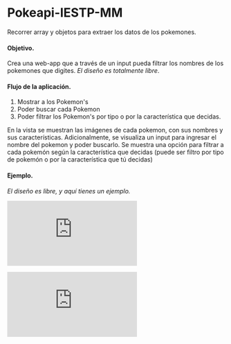 # Pokeapi-IESTP-MM
Recorrer array y objetos para extraer los datos de los pokemones.

#### Objetivo.
Crea una web-app que a través de un input pueda filtrar los nombres de los pokemones que digites.
*El diseño es totalmente libre*.

#### Flujo de la aplicación.

1. Mostrar a los Pokemon's
2. Poder buscar cada Pokemon
3. Poder filtrar los Pokemon's por tipo o por la característica que decidas.

En la vista se muestran las imágenes de cada pokemon, con sus nombres y sus características.
Adicionalmente, se visualiza un input para ingresar el nombre del pokemon y poder buscarlo.
Se muestra una opción para filtrar a cada pokemón según la característica que decidas (puede ser filtro por tipo de pokemón o por la característica que tú decidas)

#### Ejemplo.

*El diseño es libre, y aquí tienes un ejemplo.*

![vista principal](https://github.com/GreciaGA/Pokeapi-IESTP-MM/blob/master/src/img/index.html)

![vista principal](https://github.com/GreciaGA/Pokeapi-IESTP-MM/blob/master/src/img/index.html)